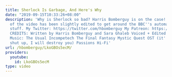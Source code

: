 ```yaml
---
title: Sherlock Is Garbage, And Here's Why
date: "2019-09-15T10:33:26+08:00"
description: 'Why is Sherlock so bad? Harris Bomberguy is on the case! This version
  of the video has been slightly edited to get around the BBC''s automatic video-blocking
  stuff. My Twitter: https://twitter.com/hbomberguy My Patreon: https://www.patreon.com/Hbomb
  CREDITS: Written by Harris Bomberguy and Sara Ghaleb Voiced + Edited by Harris Bomberguy
  Music: The Usual Incompetech The Final Fantasy Mystic Quest OST (it''s a good game,
  shut up, I will destroy you) Passions Hi-Fi'
url: /hbomberguy/LkoGBOs5ecM/
providers:
  youtube:
    id: LkoGBOs5ecM
type: video
---
```

